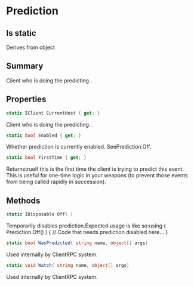 # Prediction

## Is static
Derives from object

## Summary

Client who is doing the predicting..
## Properties

```c#
static IClient CurrentHost { get; } 
```
Client who is doing the predicting..
```c#
static bool Enabled { get; } 
```
Whether prediction is currently enabled. SeePrediction.Off.
```c#
static bool FirstTime { get; } 
```
Returnstrueif this is the first time the client is trying to predict this event.
This is useful for one-time logic in your weapons (to prevent those events from being called rapidly in succession).
## Methods

```c#
static IDisposable Off( ) 
```
Temporarily disables prediction.Expected usage is like so:using ( Prediction.Off() )
 {
 	// Code that needs prediction disabled here...
 }
```c#
static bool WasPredicted( string name, object[] args) 
```
Used internally by ClientRPC system.
```c#
static void Watch( string name, object[] args) 
```
Used internally by ClientRPC system.
